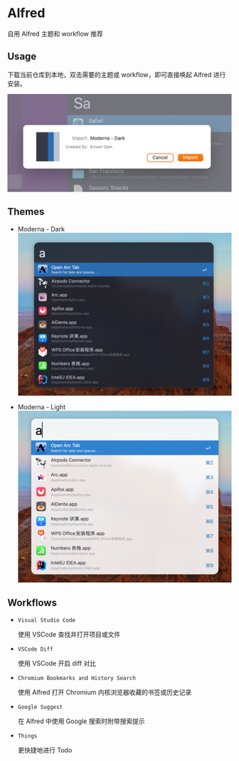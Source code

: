 # Alfred
自用 Alfred 主题和 workflow 推荐

## Usage
下载当前仓库到本地，双击需要的主题或 workflow，即可直接唤起 Alfred 进行安装。

![Alt text](images/import-themes.png)


## Themes
- Moderna - Dark
![Alt text](images/theme-moderna-dark.png)

- Moderna - Light
![Alt text](images/theme-moderna-light.png)

## Workflows
- `Visual Studio Code`

  使用 VSCode 查找并打开项目或文件

- `VSCode Diff`

  使用 VSCode 开启 diff 对比

- `Chromium Bookmarks and History Search`

  使用 Alfred 打开 Chromium 内核浏览器收藏的书签或历史记录

- `Google Suggest`

  在 Alfred 中使用 Google 搜索时附带搜索提示

- `Things`

  更快捷地进行 Todo
